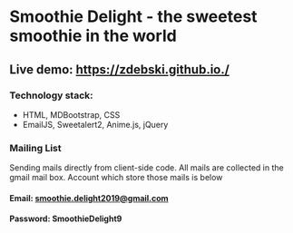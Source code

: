 # Smoothie Delight - the sweetest smoothie in the world

## Live demo: https://zdebski.github.io./

### Technology stack:
- HTML, MDBootstrap, CSS
- EmailJS, Sweetalert2, Anime.js, jQuery

### Mailing List
Sending mails directly from client-side code. All mails are collected in the gmail mail box. Account which store those mails is below

#### Email: smoothie.delight2019@gmail.com
#### Password: SmoothieDelight9


